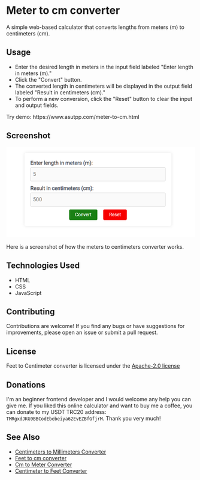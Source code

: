 # Meter to cm converter
<p>A simple web-based calculator that converts lengths from meters (m) to centimeters (cm).</p>
<h2>Usage</h2>
<ul>
<li>Enter the desired length in meters in the input field labeled "Enter length in meters (m)."</li>
<li>Click the "Convert" button.</li>
<li>The converted length in centimeters will be displayed in the output field labeled "Result in centimeters (cm)."</li>
<li>To perform a new conversion, click the "Reset" button to clear the input and output fields.</li>
</ul>
<p>Try demo: https://www.asutpp.com/meter-to-cm.html</p>
<h2>Screenshot</h2>
<p><img src="https://raw.githubusercontent.com/yury-makarov/meter-to-cm-converter/main/screenshot-of-the-meters-to-cm-converter.png" alt="Screenshot of the meters to cm converter"/></p>
<p>Here is a screenshot of how the meters to centimeters converter works.</p>
<h2>Technologies Used</h2>
<ul>
    <li> HTML</li>
   <li>  CSS</li>
    <li> JavaScript</li>
</ul>
<h2>Contributing</h2>
<p>Contributions are welcome! If you find any bugs or have suggestions for improvements, please open an issue or submit a pull request.</p>
<h2>License</h2>
<p>Feet to Centimeter converter is licensed under the <a href="https://github.com/yury-makarov/meter-to-cm-converter/blob/main/LICENSE">Apache-2.0 license</a></p>
<h2>Donations</h2>
<p>I'm an beginner frontend developer and I would welcome any help you can give me. If you liked this online calculator and want to buy me a coffee, you can donate to my USDT TRC20 address: <code>TMRgxdJKG9BBCodEbebeiya62EvEZBfGfjrM</code>. Thank you very much!</p>
<h2>See Also</h2>
<ul>
 <li><a href="https://github.com/yury-makarov/centimeters-to-millimeters-conversion">Centimeters to Millimeters Converter</a></li>
 <li><a href="https://github.com/yury-makarov/feet-to-cm-converter">Feet to cm converter</a></li>
 <li><a href="https://github.com/yury-makarov/cm-to-meter-converter">Cm to Meter Converter</a></li>
 <li><a href="https://github.com/yury-makarov/centimeter-to-feet-converter">Centimeter to Feet Converter</a></li>
</ul>
